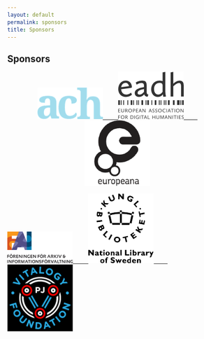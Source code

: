 ```yaml
---
layout: default
permalink: sponsors
title: Sponsors
---
```


## Sponsors

<p align="center">
  <a href="https://ach.org/"><img alt="Association for Computers and the Humanities logo" src="/assets/images/ach-logo.png" width="150px">
  &nbsp; &nbsp; &nbsp; &nbsp;
  <a href="https://eadh.org/"><img alt="European Association of Digital Humanities logo" src="/assets/images/eadh-logo.png" width="150px">
  &nbsp; &nbsp; &nbsp; &nbsp;
  <a href="https://pro.europeana.eu/about-us/foundation"><img alt="Europeana Foundation logo" src="/assets/images/europeana-logo.png" width="150px">
  </p>

 <p align="center">

  <a href="https://fai.nu/summary-in-english/"><img alt="Föreningen för arkiv och informationsförvaltning; Society of Archives and Records Management in Sweden (FAI) logo" src="/assets/images/fai_logo.png" width="150px">
  &nbsp; &nbsp; &nbsp; &nbsp;
  <a href="https://www.kb.se/in-english.html"><img alt="Kungl Biblioteket; National Library of Sweden logo" src="/assets/images/KB-logo.png" width="150px">
  &nbsp; &nbsp; &nbsp; &nbsp;
  <a href="https://pearljam.com/vitalogy"><img alt="Pearl Jam Vitalogy Foundation logo" src="/assets/images/vitalogy_foundation_logo.png" width="150px">   
  </p>
